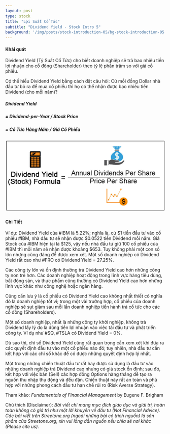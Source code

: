 ```yaml
---
layout: post
type: stock
title: "Lợi Suất Cổ Tức"
subtitle: "Dividend Yield - Stock Intro 5"
background: '/img/posts/stock-introduction-05/bg-stock-introduction-05.png'
---
```


#### Khái quát

Dividend Yield (Tỷ Suất Cổ Tức) cho biết doanh nghiệp sẽ trả bao nhiêu tiền lợi nhuận cho cổ đông (Shareholder) theo tỷ lệ phần trăm so với giá cổ phiếu. 

Có thể hiểu Dividend Yield bằng cách đặt câu hỏi: Cứ mỗi đồng Dollar nhà đầu tư bỏ ra để mua cổ phiếu thì họ có thể nhận được bao nhiêu tiền Dividend (cho mỗi năm)?

##### Dividend Yield 
##### = Dividend-per-Year / Stock Price 
##### = Cổ Tức Hàng Năm / Giá Cổ Phiếu

![stock-introduction-05](/img/posts/stock-introduction-05/sm-divyield.png)

#### Chi Tiết

Ví dụ: Dividend Yield của #IBM là 5.22%; nghĩa là, cứ $1 tiền đầu tư vào cổ phiếu #IBM, nhà đầu tư sẽ nhận được $0.0522 tiền Dividend mỗi năm. Giá Stock của #IBM hiện tại là $125, vậy nếu nhà đầu tư giữ 100 cổ phiếu của #IBM thì mỗi năm sẽ nhận được khoảng $653. Tuy không phải một con số lớn nhưng cũng đáng để được xem xét. Một số doanh nghiệp có Dividend Yield rất cao như #FRO có Dividend Yield = 27.25%.

Các công ty lớn và ổn định thường trả Dividend Yield cao hơn những công ty non trẻ hơn. Các doanh nghiệp hoạt động trong lĩnh vực hàng tiêu dùng, bất động sản, và thực phẩm cũng thường có Dividend Yield cao hơn những lĩnh vực khác như công nghệ hoặc ngân hàng.

Cũng cần lưu ý là cổ phiếu có Dividend Yield cao không nhất thiết có nghĩa đó là doanh nghiệp tốt vì; trong một vài trường hợp, cổ phiếu của doanh nghiệp sẽ sụt giảm sau mỗi lần doanh nghiệp tiến hành trả cổ tức cho các cổ đông (Shareholders).

Một số doanh nghiệp, nhất là những công ty khởi nghiệp, không trả Dividend lấy lý do là dùng tiền lợi nhuận vào việc tái đầu tư và phát triển công ty. Ví dụ như #SQ, #TSLA có Dividend Yield = 0%.

Dù sao thì, chỉ số Dividend Yield cũng rất quan trọng cần xem xét khi đưa ra các quyết định đầu tư vào một cổ phiếu nào đó; tuy nhiên, nhà đầu tư cần kết hợp với các chỉ số khác để có được những quyết định hợp lý nhất.

Một trong những chiến thuật đầu tư rất hay được sử dụng là đầu tư vào những doanh nghiệp trả Dividend cao nhưng có giá stock ổn định; sau đó, kết hợp với việc bán (Sell) các hợp đồng Options hàng tháng để tạo ra nguồn thu nhập thụ động và đều đặn. Chiến thuật này rất an toàn và phù hợp với những phong cách đầu tư hạn chế rủi ro (Risk Averse Strategy).

Tham khảo: *Fundamentals of Financial Management* by Eugene F. Brigham

Chú thích (Disclaimer):
*Bài viết chỉ mang mục đích giáo dục và giải trí, hoàn toàn không có giá trị như một lời khuyên về đầu tư (Not Financial Advice).*
*Các bài viết trên Streetone.org (ngoài những bài có trích nguồn) là sản phẩm của Streetone.org, xin vui lòng dẫn nguồn nếu chia sẻ nơi khác (Please cite us).*
